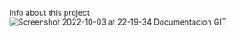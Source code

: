 Info about this project
![Screenshot 2022-10-03 at 22-19-34 Documentacion GIT](https://user-images.githubusercontent.com/77055817/193673212-f1561add-f2ec-4582-b617-602253f1dae9.png)
